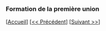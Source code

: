 ### Formation de la première union 


[[Accueil](#Home)] [[<< Précédent](#003-First-pregnancy)] [[Suivant >>](#005-Second-union-formation)]